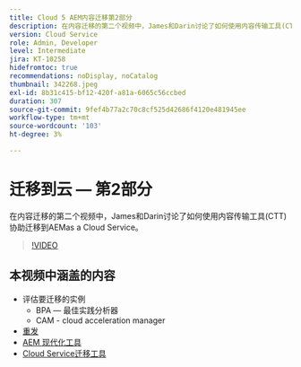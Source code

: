 ```yaml
---
title: Cloud 5 AEM内容迁移第2部分
description: 在内容迁移的第二个视频中，James和Darin讨论了如何使用内容传输工具(CTT)协助迁移到AEMas a Cloud Service。
version: Cloud Service
role: Admin, Developer
level: Intermediate
jira: KT-10258
hidefromtoc: true
recommendations: noDisplay, noCatalog
thumbnail: 342268.jpeg
exl-id: 8b31c415-bf12-420f-a81a-6065c56ccbed
duration: 307
source-git-commit: 9fef4b77a2c70c8cf525d42686f4120e481945ee
workflow-type: tm+mt
source-wordcount: '103'
ht-degree: 3%

---
```


# 迁移到云 — 第2部分

在内容迁移的第二个视频中，James和Darin讨论了如何使用内容传输工具(CTT)协助迁移到AEMas a Cloud Service。

>[!VIDEO](https://video.tv.adobe.com/v/342268?quality=12&learn=on)

## 本视频中涵盖的内容

+ 评估要迁移的实例
   + BPA — 最佳实践分析器
   + CAM - cloud acceleration manager
+ [重发](https://github.com/chetanmeh/oak-console-scripts/tree/master/src/main/groovy/repostats)
+ [AEM 现代化工具](https://opensource.adobe.com/aem-modernize-tools/)
+ [Cloud Service迁移工具](https://github.com/adobe/aem-cloud-service-source-migration)
